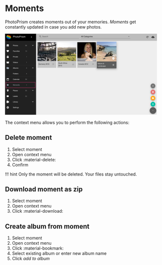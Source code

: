 # Moments #

PhotoPrism creates moments out of your memories. 
*Moments* get constantly updated in case you add new photos.

![Screenshot](img/moments.png)

The context menu allows you to perform the following actions:

## Delete moment ##
1. Select moment
2. Open context menu
3. Click :material-delete:
4. Confirm

!!! hint
    Only the moment will be deleted. Your files stay untouched.

## Download moment as zip ##
1. Select moment
2. Open context menu
3. Click :material-download:

## Create album from moment ##
1. Select moment
2. Open context menu
3. Click :material-bookmark:
4. Select existing album or enter new album name
5. Click *add to album*